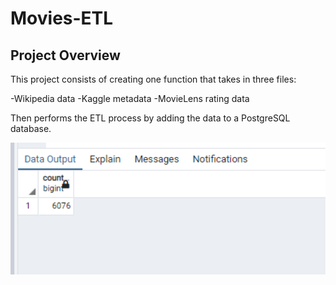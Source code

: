 # Movies-ETL

## Project Overview

This project consists of creating one function that takes in three files:

-Wikipedia data
-Kaggle metadata
-MovieLens rating data

Then performs the ETL process by adding the data to a PostgreSQL database.

<img src="movies_query.PNG" width="700">
